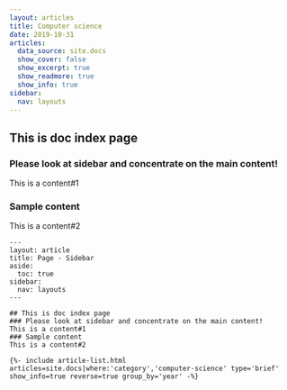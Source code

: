 ```yaml
---
layout: articles
title: Computer science
date: 2019-10-31
articles:
  data_source: site.docs
  show_cover: false
  show_excerpt: true
  show_readmore: true
  show_info: true
sidebar:
  nav: layouts
---
```


## This is doc index page
<!--more-->

### Please look at sidebar and concentrate on the main content!
This is a content#1
### Sample content
This is a content#2

    ---
    layout: article
    title: Page - Sidebar
    aside:
      toc: true
    sidebar:
      nav: layouts
    ---

    ## This is doc index page
    ### Please look at sidebar and concentrate on the main content!
    This is a content#1
    ### Sample content
    This is a content#2

    {%- include article-list.html articles=site.docs|where:'category','computer-science' type='brief' show_info=true reverse=true group_by='year' -%}
